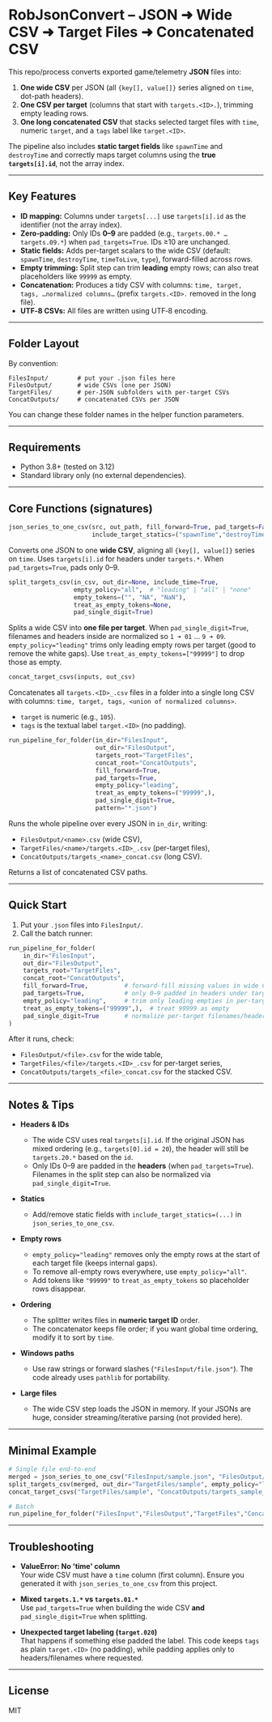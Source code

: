 # RobJsonConvert – JSON ➜ Wide CSV ➜ Target Files ➜ Concatenated CSV

This repo/process converts exported game/telemetry **JSON** files into:
1) **One wide CSV** per JSON (all `{key[], value[]}` series aligned on `time`, dot-path headers).
2) **One CSV per target** (columns that start with `targets.<ID>.`), trimming empty leading rows.
3) **One long concatenated CSV** that stacks selected target files with `time`, numeric `target`, and a `tags` label like `target.<ID>`.

The pipeline also includes **static target fields** like `spawnTime` and `destroyTime` and correctly maps target columns using the **true `targets[i].id`**, not the array index.

---

## Key Features

- **ID mapping:** Columns under `targets[...]` use `targets[i].id` as the identifier (not the array index).
- **Zero‑padding:** Only IDs **0–9** are padded (e.g., `targets.00.* … targets.09.*`) when `pad_targets=True`. IDs ≥10 are unchanged.
- **Static fields:** Adds per-target scalars to the wide CSV (default: `spawnTime`, `destroyTime`, `timeToLive`, `type`), forward-filled across rows.
- **Empty trimming:** Split step can trim **leading** empty rows; can also treat placeholders like `99999` as empty.
- **Concatenation:** Produces a tidy CSV with columns: `time, target, tags, …normalized columns…` (prefix `targets.<ID>.` removed in the long file).
- **UTF‑8 CSVs:** All files are written using UTF‑8 encoding.

---

## Folder Layout

By convention:
```
FilesInput/        # put your .json files here
FilesOutput/       # wide CSVs (one per JSON)
TargetFiles/       # per-JSON subfolders with per-target CSVs
ConcatOutputs/     # concatenated CSVs per JSON
```

You can change these folder names in the helper function parameters.

---

## Requirements

- Python 3.8+ (tested on 3.12)
- Standard library only (no external dependencies).

---

## Core Functions (signatures)

```python
json_series_to_one_csv(src, out_path, fill_forward=True, pad_targets=False,
                       include_target_statics=("spawnTime","destroyTime","timeToLive","type"))
```
Converts one JSON to one **wide CSV**, aligning all `{key[], value[]}` series on `time`. Uses `targets[i].id` for headers under `targets.*`. When `pad_targets=True`, pads only 0–9.

```python
split_targets_csv(in_csv, out_dir=None, include_time=True,
                  empty_policy="all",  # "leading" | "all" | "none"
                  empty_tokens=("", "NA", "NaN"),
                  treat_as_empty_tokens=None,
                  pad_single_digit=True)
```
Splits a wide CSV into **one file per target**. When `pad_single_digit=True`, filenames and headers inside are normalized so `1 ➜ 01` … `9 ➜ 09`. `empty_policy="leading"` trims only leading empty rows per target (good to remove the white gaps). Use `treat_as_empty_tokens=["99999"]` to drop those as empty.

```python
concat_target_csvs(inputs, out_csv)
```
Concatenates all `targets.<ID>_.csv` files in a folder into a single long CSV with columns: `time, target, tags, <union of normalized columns>`.
- `target` is numeric (e.g., `105`).
- `tags` is the textual label `target.<ID>` (no padding).

```python
run_pipeline_for_folder(in_dir="FilesInput",
                        out_dir="FilesOutput",
                        targets_root="TargetFiles",
                        concat_root="ConcatOutputs",
                        fill_forward=True,
                        pad_targets=True,
                        empty_policy="leading",
                        treat_as_empty_tokens=("99999",),
                        pad_single_digit=True,
                        pattern="*.json")
```
Runs the whole pipeline over every JSON in `in_dir`, writing:
- `FilesOutput/<name>.csv` (wide CSV),
- `TargetFiles/<name>/targets.<ID>_.csv` (per-target files),
- `ConcatOutputs/targets_<name>_concat.csv` (long CSV).

Returns a list of concatenated CSV paths.

---

## Quick Start

1. Put your `.json` files into `FilesInput/`.
2. Call the batch runner:

```python
run_pipeline_for_folder(
    in_dir="FilesInput",
    out_dir="FilesOutput",
    targets_root="TargetFiles",
    concat_root="ConcatOutputs",
    fill_forward=True,          # forward-fill missing values in wide CSV
    pad_targets=True,           # only 0–9 padded in headers under targets.*
    empty_policy="leading",     # trim only leading empties in per-target CSVs
    treat_as_empty_tokens=("99999",),  # treat 99999 as empty
    pad_single_digit=True       # normalize per-target filenames/headers to 01..09
)
```

After it runs, check:
- `FilesOutput/<file>.csv` for the wide table,
- `TargetFiles/<file>/targets.<ID>_.csv` for per-target series,
- `ConcatOutputs/targets_<file>_concat.csv` for the stacked CSV.

---

## Notes & Tips

- **Headers & IDs**
  - The wide CSV uses real `targets[i].id`. If the original JSON has mixed ordering (e.g., `targets[0].id = 20`), the header will still be `targets.20.*` based on the `id`.
  - Only IDs 0–9 are padded in the **headers** (when `pad_targets=True`). Filenames in the split step can also be normalized via `pad_single_digit=True`.

- **Statics**
  - Add/remove static fields with `include_target_statics=(...)` in `json_series_to_one_csv`.

- **Empty rows**
  - `empty_policy="leading"` removes only the empty rows at the start of each target file (keeps internal gaps).
  - To remove all-empty rows everywhere, use `empty_policy="all"`.
  - Add tokens like `"99999"` to `treat_as_empty_tokens` so placeholder rows disappear.

- **Ordering**
  - The splitter writes files in **numeric target ID** order.
  - The concatenator keeps file order; if you want global time ordering, modify it to sort by `time`.

- **Windows paths**
  - Use raw strings or forward slashes (`"FilesInput/file.json"`). The code already uses `pathlib` for portability.

- **Large files**
  - The wide CSV step loads the JSON in memory. If your JSONs are huge, consider streaming/iterative parsing (not provided here).

---

## Minimal Example

```python
# Single file end-to-end
merged = json_series_to_one_csv("FilesInput/sample.json", "FilesOutput/sample.csv", fill_forward=True, pad_targets=True)
split_targets_csv(merged, out_dir="TargetFiles/sample", empty_policy="leading", treat_as_empty_tokens=["99999"], pad_single_digit=True)
concat_target_csvs("TargetFiles/sample", "ConcatOutputs/targets_sample_concat.csv")

# Batch
run_pipeline_for_folder("FilesInput","FilesOutput","TargetFiles","ConcatOutputs")
```

---

## Troubleshooting

- **ValueError: No 'time' column**  
  Your wide CSV must have a `time` column (first column). Ensure you generated it with `json_series_to_one_csv` from this project.

- **Mixed `targets.1.*` vs `targets.01.*`**  
  Use `pad_targets=True` when building the wide CSV **and** `pad_single_digit=True` when splitting.

- **Unexpected target labeling (`target.020`)**  
  That happens if something else padded the label. This code keeps `tags` as plain `target.<ID>` (no padding), while padding applies only to headers/filenames where requested.

---

## License

MIT
